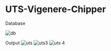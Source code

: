# UTS-Vigenere-Chipper
Database

![db](https://github.com/rosmananda/UTS-Vigenere-Chipper/assets/95514299/c25b9041-b16b-4628-9ca8-803fbd339faa)

Output
![uts](https://github.com/rosmananda/UTS-Vigenere-Chipper/assets/95514299/52f7b6e2-7656-4ed1-ae48-e54ab74362cd)
![uts3](https://github.com/rosmananda/UTS-Vigenere-Chipper/assets/95514299/b55c1176-0a82-4fd1-b8fe-1d48ea5fd252)
![uts 4](https://github.com/rosmananda/UTS-Vigenere-Chipper/assets/95514299/627860be-2568-4bf0-9550-9175453f90ba)
